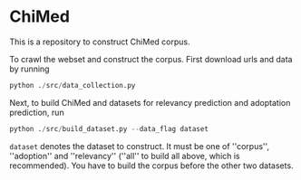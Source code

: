 # ChiMed

This is a repository to construct ChiMed corpus. 

To crawl the webset and construct the corpus. First download urls and data by running
```python
python ./src/data_collection.py
```

Next, to build ChiMed and datasets for relevancy prediction and adoptation prediction, run
```python
python ./src/build_dataset.py --data_flag dataset
```
```dataset``` denotes the dataset to construct. It must be one of ''corpus'', ''adoption'' and ''relevancy'' (''all'' to build all above, which is recommended). You have to build the corpus before the other two datasets.
